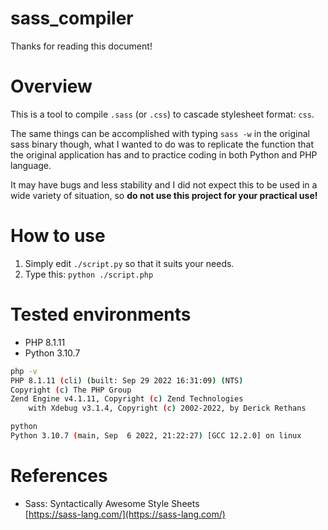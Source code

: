 # sass_compiler

Thanks for reading this document! 

# Overview

This is a tool to compile `.sass` (or `.css`) to cascade stylesheet format: `css`.

The same things can be accomplished with typing `sass -w` in the original sass binary though, what I wanted to do was to replicate the function that the original application has and to practice coding in both Python and PHP language.

It may have bugs and less stability and I did not expect this to be used in a wide variety of situation, so __do not use this project for your practical use!__


# How to use

1. Simply edit `./script.py` so that it suits your needs.
2. Type this: `python ./script.php`

# Tested environments

- PHP 8.1.11
- Python 3.10.7

```bash
php -v
PHP 8.1.11 (cli) (built: Sep 29 2022 16:31:09) (NTS)
Copyright (c) The PHP Group
Zend Engine v4.1.11, Copyright (c) Zend Technologies
    with Xdebug v3.1.4, Copyright (c) 2002-2022, by Derick Rethans
```

```bash
python
Python 3.10.7 (main, Sep  6 2022, 21:22:27) [GCC 12.2.0] on linux
```


# References
- Sass: Syntactically Awesome Style Sheets<br>[https://sass-lang.com/](https://sass-lang.com/)
